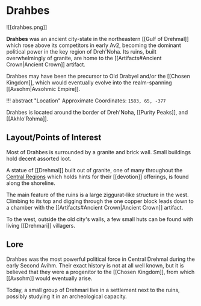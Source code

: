 # Drahbes

![[drahbes.png]]

**Drahbes** was an ancient city-state in the northeastern [[Gulf of Drehmal]] which rose above its competitors in early Av2, becoming the dominant political power in the key region of Dreh'Noha. Its ruins, built overwhelmingly of granite, are home to the [[Artifacts#Ancient Crown|Ancient Crown]] artifact.

Drahbes may have been the precursor to Old Drabyel and/or the [[Chosen Kingdom]], which would eventually evolve into the realm-spanning [[Avsohm|Avsohmic Empire]].

!!! abstract "Location"
    Approximate Coordinates: `1583, 65, -377`

Drahbes is located around the border of Dreh'Noha, [[Purity Peaks]], and [[Akhlo'Rohma]].

## Layout/Points of Interest

Most of Drahbes is surrounded by a granite and brick wall. Small buildings hold decent assorted loot.

A statue of [[Drehmal]] built out of granite, one of many throughout the [Central Regions](/World/Regions/Central_Regions/) which holds hints for their [[devotion]] offerings, is found along the shoreline.

The main feature of the ruins is a large ziggurat-like structure in the west. Climbing to its top and digging through the one copper block leads down to a chamber with the [[Artifacts#Ancient Crown|Ancient Crown]] artifact.

To the west, outside the old city's walls, a few small huts can be found with living [[Drehmari]] villagers. 

## Lore

Drahbes was the most powerful political force in Central Drehmal during the early Second Avihm. Their exact history is not at all well known, but it is believed that they were a progenitor to the [[Chosen Kingdom]], from which [[Avsohm]] would eventually arise.

Today, a small group of Drehmari live in a settlement next to the ruins, possibly studying it in an archeological capacity.
